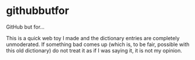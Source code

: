 # githubbutfor
GitHub but for...

This is a quick web toy I made and the dictionary entries are completely unmoderated. If something bad comes up (which is, to be fair, possible with this old dictionary) do not treat it as if I was saying it, it is not my opinion.